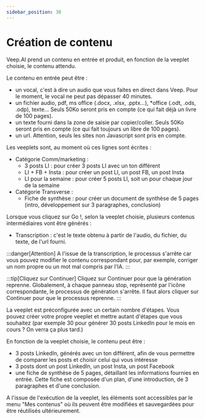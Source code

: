 ```yaml
---
sidebar_position: 30
---
```


# Création de contenu

Veep.AI prend un contenu en entrée et produit, en fonction de la veeplet choisie, le contenu attendu.

Le contenu en entrée peut être :
* un vocal, c'est à dire un audio que vous faites en direct dans Veep. Pour le moment, le vocal ne peut pas dépasser 40 minutes.
* un fichier audio, pdf, ms office (.docx, .xlsx, .pptx...), *office (.odt, .ods, .odp), texte... Seuls 50Ko seront pris en compte (ce qui fait déjà un livre de 100 pages).
* un texte fourni dans la zone de saisie par copier/coller. Seuls 50Ko seront pris en compte (ce qui fait toujours un libre de 100 pages).
* un url. Attention, seuls les sites non Javascript sont pris en compte.

Les veeplets sont, au moment où ces lignes sont écrites :
* Catégorie Comm/marketing :
  * 3 posts LI : pour créer 3 posts LI avec un ton différent
  * LI + FB + Insta : pour créer un post LI, un post FB, un post Insta
  * LI pour la semaine : pour créer 5 posts LI, soit un pour chaque jour de la semaine
* Catégorie Transverse :
  * Fiche de synthèse : pour créer un document de synthèse de 5 pages (intro, développement sur 3 paragraphes, conclusion)

Lorsque vous cliquez sur Go !, selon la veeplet choisie, plusieurs contenus intermédiaires vont être générés :
* Transcription : c'est le texte obtenu à partir de l'audio, du fichier, du texte, de l'url fourni.

:::danger[Attention]
A l'issue de la transcription, le processus s'arrête car vous pouvez modifier le contenu correspondant pour, par exemple, corriger un nom propre ou un mot mal compris par l'IA.
:::

:::tip[Cliquez sur Continuer]
Cliquez sur Continuer pour que la génération reprenne. Globalement, à chaque panneau stop, représenté par l'icône correspondante, le processus de génération s'arrête. Il faut alors cliquer sur Continuer pour que le processus reprenne.
:::

La veeplet est préconfigurée avec un certain nombre d'étapes. Vous pouvez créer votre propre veeplet et mettre autant d'étapes que vous souhaitez (par exemple 30 pour générer 30 posts LinkedIn pour le mois en cours ? On verra ça plus tard.)

En fonction de la veeplet choisie, le contenu peut être :
* 3 posts LinkedIn, générés avec un ton différent, afin de vous permettre de comparer les posts et choisir celui qui vous intéresse
* 3 posts dont un post LinkedIn, un post Insta, un post Facebook
* une fiche de synthèse de 5 pages, détaillant les informations fournies en entrée. Cette fiche est composée d'un plan, d'une introduction, de 3 paragraphes et d'une conclusion.

A l'issue de l'exécution de la veeplet, les éléments sont accessibles par le menu "Mes contenus" où ils peuvent être modifiées et sauvegardées pour être réutilisés ultérieurement.
